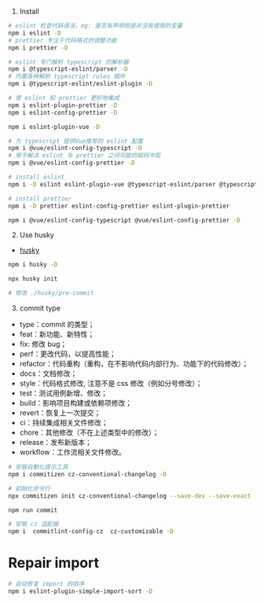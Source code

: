 <!-- https://zhuanlan.zhihu.com/p/659839223 -->

1. Install

``` bash
# eslint 检查代码语法，eg: 是否有声明但是并没有使用的变量
npm i eslint -D
# prettier 专注于代码格式的调整功能
npm i prettier -D

# eslint 专门解析 typescript 的解析器
npm i @typescript-eslint/parser -D
# 内置各种解析 typescript rules 插件
npm i @typescript-eslint/eslint-plugin -D

# 使 eslint 和 prettier 更好地集成
npm i eslint-plugin-prettier -D
npm i eslint-config-prettier -D

npm i eslint-plugin-vue -D

# 为 typescript 提供Vue推荐的 eslint 配置
npm i @vue/eslint-config-typescript -D
# 用于解决 eslint 与 prettier 之间可能的规则冲突
npm i @vue/eslint-config-prettier -D
```

```sh
# install eslint
npm i -D eslint eslint-plugin-vue @typescript-eslint/parser @typescript-eslint/eslint-plugin

# install prettier
npm i -D prettier eslint-config-prettier eslint-plugin-prettier  

npm i @vue/eslint-config-typescript @vue/eslint-config-prettier -D

```

2. Use husky

- [husky](https://typicode.github.io/husky/get-started.html)

```sh
npm i husky -D

npx husky init

# 修改 ./husky/pre-commit
```

3. commit type

- type：commit 的类型；
- feat：新功能、新特性；
- fix: 修改 bug；
- perf：更改代码，以提高性能；
- refactor：代码重构（重构，在不影响代码内部行为、功能下的代码修改）；
- docs：文档修改；
- style：代码格式修改, 注意不是 css 修改（例如分号修改）；
- test：测试用例新增、修改；
- build：影响项目构建或依赖项修改；
- revert：恢复上一次提交；
- ci：持续集成相关文件修改；
- chore：其他修改（不在上述类型中的修改）；
- release：发布新版本；
- workflow：工作流相关文件修改。

```sh
# 安裝自動化提示工具
npm i commitizen cz-conventional-changelog -D

# 初始化命令行
npx commitizen init cz-conventional-changelog --save-dev --save-exact

npm run commit
```

```sh
# 安裝 cz 适配器
npm i  commitlint-config-cz  cz-customizable -D
```

# Repair import

```sh
# 自动修复 import 的排序
npm i eslint-plugin-simple-import-sort -D
```